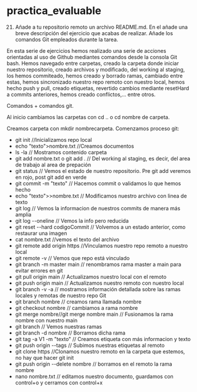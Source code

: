 # practica_evaluable
21. Añade a tu repositorio remoto un archivo README.md. En el añade una breve descripción del ejercicio que acabas de realizar. Añade los comandos Git empleados durante la tarea.

    
En esta serie de ejercicios hemos realizado una serie de acciones orientadas al uso de Github mediantes comandos desde la consola Git bash. Hemos navegado entre carpetas, creado la carpeta donde iniciar nuestro repositorio, creado archivos y modificado, del working al staging, los hemos commiteado, hemos creado y borrado ramas, cambiado entre estas, hemos sincronizado nuestro repo remoto con nuestro local, hemos hecho push y pull, creado etiquetas, revertido cambios mediante resetHard a commits anteriores, hemos creado conflictos,... entre otros.

Comandos + comandos git.

Al inicio cambiamos las carpetas con cd .. o cd nombre de carpeta.

Creamos carpeta con mkdir nombrecarpeta.
Comenzamos proceso git:
- git init //Inicializamos repo local
- echo "texto">nombre.txt //Creamos documentos
- ls -la // Mostramos contenido carpeta
- git add nombre.txt o git add . // Del working al staging, es decir, del area de trabajo al area de prepación
- git status // Vemos el estado de nuestro repositorio. Pre git add veremos en rojo, post git add en verde
- git commit -m "texto" // Hacemos commit o validamos lo que hemos hecho
- echo "texto">>nombre.txt // Modificamos nuestro archivo con linea de texto
- git log // Vemos la informacion de nuestros commits de manera más amplia
- git log --oneline // Vemos la info pero reducida
- git reset --hard codigoCommit // Volvemos a un estado anterior, como restaurar una imagen
- cat nombre.txt //vemos el texto del archivo
- git remote add origin https //Vinculamos nuestro repo remoto a nuestro local
- git remote -v // Vemos que repo está vinculado
- git branch -m master main // renombramos rama master a main para evitar errores en git
- git pull origin main // Actualizamos nuestro local con el remoto
- git push origin main // Actualizamos nuestro remoto con nuestro local
- git branch -v -a // mostramos información detallada sobre las ramas locales y remotas de nuestro repo Git
- git branch nombre // creamos rama llamada nombre
- git checkout nombre // cambiamos a rama nombre
- git merge nombre//git merge nombre main // Fusionamos la rama nombre con nuestro main
- git branch // Vemos nuestras ramas
- git branch -d nombre // Borramos dicha rama
- git tag -a V1 -m "texto" // Creamos etiqueta con más informacion y texto
- git push origin --tags // Subimos nuestras etiquetas al remoto
- git clone https //Clonamos nuestro remoto en la carpeta que estemos, no hay que hacer git init
- git push origin --delete nombre // borramos en el remoto la rama nombre
- nano nombre.txt // editamos nuestro documento, guardamos con control+o y cerramos con control+x
  
